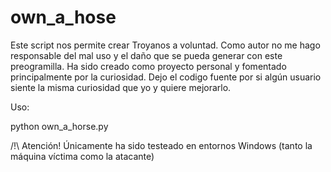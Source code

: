 # own_a_hose
Este script nos permite crear Troyanos a voluntad. Como autor no me hago responsable del mal uso y el daño que se pueda generar con este preogramilla. Ha sido creado como proyecto personal y fomentado principalmente por la curiosidad. Dejo el codigo fuente por si algún usuario siente la misma curiosidad que yo y quiere mejorarlo.

Uso:
  
  python own_a_horse.py
  
  
  /!\ Atención! Únicamente ha sido testeado en entornos Windows (tanto la máquina víctima como la atacante)
